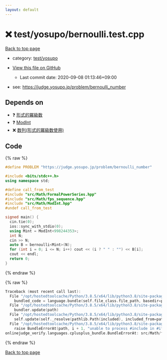 ```yaml
---
layout: default
---
```


<!-- mathjax config similar to math.stackexchange -->
<script type="text/javascript" async
  src="https://cdnjs.cloudflare.com/ajax/libs/mathjax/2.7.5/MathJax.js?config=TeX-MML-AM_CHTML">
</script>
<script type="text/x-mathjax-config">
  MathJax.Hub.Config({
    TeX: { equationNumbers: { autoNumber: "AMS" }},
    tex2jax: {
      inlineMath: [ ['$','$'] ],
      processEscapes: true
    },
    "HTML-CSS": { matchFontHeight: false },
    displayAlign: "left",
    displayIndent: "2em"
  });
</script>

<script type="text/javascript" src="https://cdnjs.cloudflare.com/ajax/libs/jquery/3.4.1/jquery.min.js"></script>
<script src="https://cdn.jsdelivr.net/npm/jquery-balloon-js@1.1.2/jquery.balloon.min.js" integrity="sha256-ZEYs9VrgAeNuPvs15E39OsyOJaIkXEEt10fzxJ20+2I=" crossorigin="anonymous"></script>
<script type="text/javascript" src="../../../assets/js/copy-button.js"></script>
<link rel="stylesheet" href="../../../assets/css/copy-button.css" />


# :x: test/yosupo/bernoulli.test.cpp

<a href="../../../index.html">Back to top page</a>

* category: <a href="../../../index.html#0b58406058f6619a0f31a172defc0230">test/yosupo</a>
* <a href="{{ site.github.repository_url }}/blob/master/test/yosupo/bernoulli.test.cpp">View this file on GitHub</a>
    - Last commit date: 2020-09-08 01:13:46+09:00


* see: <a href="https://judge.yosupo.jp/problem/bernoulli_number">https://judge.yosupo.jp/problem/bernoulli_number</a>


## Depends on

* :question: <a href="../../../library/src/Math/FormalPowerSeries.hpp.html">形式的冪級数</a>
* :question: <a href="../../../library/src/Math/ModInt.hpp.html">ModInt</a>
* :x: <a href="../../../library/src/Math/fps_sequence.hpp.html">数列(形式的冪級数使用)</a>


## Code

<a id="unbundled"></a>
{% raw %}
```cpp
#define PROBLEM "https://judge.yosupo.jp/problem/bernoulli_number"

#include <bits/stdc++.h>
using namespace std;

#define call_from_test
#include "src/Math/FormalPowerSeries.hpp"
#include "src/Math/fps_sequence.hpp"
#include "src/Math/ModInt.hpp"
#undef call_from_test

signed main() {
  cin.tie(0);
  ios::sync_with_stdio(0);
  using Mint = ModInt<998244353>;
  int N;
  cin >> N;
  auto B = bernoulli<Mint>(N);
  for (int i = 0; i <= N; i++) cout << (i ? " " : "") << B[i];
  cout << endl;
  return 0;
}
```
{% endraw %}

<a id="bundled"></a>
{% raw %}
```cpp
Traceback (most recent call last):
  File "/opt/hostedtoolcache/Python/3.8.5/x64/lib/python3.8/site-packages/onlinejudge_verify/docs.py", line 349, in write_contents
    bundled_code = language.bundle(self.file_class.file_path, basedir=pathlib.Path.cwd())
  File "/opt/hostedtoolcache/Python/3.8.5/x64/lib/python3.8/site-packages/onlinejudge_verify/languages/cplusplus.py", line 185, in bundle
    bundler.update(path)
  File "/opt/hostedtoolcache/Python/3.8.5/x64/lib/python3.8/site-packages/onlinejudge_verify/languages/cplusplus_bundle.py", line 399, in update
    self.update(self._resolve(pathlib.Path(included), included_from=path))
  File "/opt/hostedtoolcache/Python/3.8.5/x64/lib/python3.8/site-packages/onlinejudge_verify/languages/cplusplus_bundle.py", line 398, in update
    raise BundleErrorAt(path, i + 1, "unable to process #include in #if / #ifdef / #ifndef other than include guards")
onlinejudge_verify.languages.cplusplus_bundle.BundleErrorAt: src/Math/fps_sequence.hpp: line 17: unable to process #include in #if / #ifdef / #ifndef other than include guards

```
{% endraw %}

<a href="../../../index.html">Back to top page</a>

